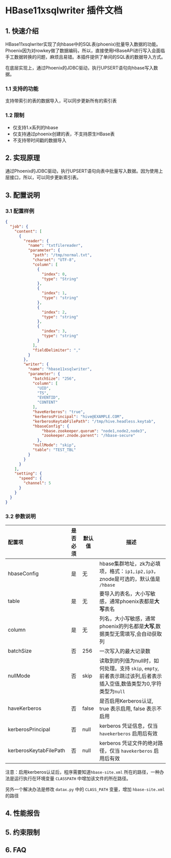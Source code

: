 # HBase11xsqlwriter 插件文档

## 1. 快速介绍

HBase11xsqlwriter实现了向hbase中的SQL表(phoenix)批量导入数据的功能。Phoenix因为对rowkey做了数据编码，所以，直接使用HBaseAPI进行写入会面临手工数据转换的问题，麻烦且易错。本插件提供了单间的SQL表的数据导入方式。

在底层实现上，通过Phoenix的JDBC驱动，执行UPSERT语句向hbase写入数据。

### 1.1 支持的功能

支持带索引的表的数据导入，可以同步更新所有的索引表

### 1.2 限制

- 仅支持1.x系列的hbase
- 仅支持通过phoenix创建的表，不支持原生HBase表
- 不支持带时间戳的数据导入

## 2. 实现原理

通过Phoenix的JDBC驱动，执行UPSERT语句向表中批量写入数据。因为使用上层接口，所以，可以同步更新索引表。

## 3. 配置说明

### 3.1 配置样例

```json
{
  "job": {
    "content": [
      {
        "reader": {
          "name": "txtfilereader",
          "parameter": {
            "path": "/tmp/normal.txt",
            "charset": "UTF-8",
            "column": [
              {
                "index": 0,
                "type": "String"
              },
              {
                "index": 1,
                "type": "string"
              },
              {
                "index": 2,
                "type": "string"
              },
              {
                "index": 3,
                "type": "string"
              }
            ],
            "fieldDelimiter": ","
          }
        },
        "writer": {
          "name": "hbase11xsqlwriter",
          "parameter": {
            "batchSize": "256",
            "column": [
              "UID",
              "TS",
              "EVENTID",
              "CONTENT"
            ],
            "haveKerberos": "true",
            "kerberosPrincipal": "hive@EXAMPLE.COM",
            "kerberosKeytabFilePath": "/tmp/hive.headless.keytab",
            "hbaseConfig": {
                "hbase.zookeeper.quorum": "node1,node2,node3",
                "zookeeper.znode.parent": "/hbase-secure"
              },
            "nullMode": "skip",
            "table": "TEST_TBL"
          }
        }
      }
    ],
    "setting": {
      "speed": {
        "channel": 5
      }
    }
  }
}
```

### 3.2 参数说明

| 配置项                 | 是否必须 | 默认值 | 描述                                                                                                          |
| :--------------------- | :------: | ------ | ----------------------------------------------------------------------------------------------------------|
| hbaseConfig            |    是    | 无     | hbase集群地址，zk为必填项，格式：`ip1,ip2,ip3`，znode是可选的，默认值是 `/hbase`                                    |
| table                  |    是    | 无     | 要导入的表名，大小写敏感，通常phoenix表都是**大写**表名                                                             |
| column                 |    是    | 无     | 列名，大小写敏感，通常phoenix的列名都是**大写**,数据类型无需填写,会自动获取列                                       |
| batchSize              |    否    | 256    | 一次写入的最大记录数                                                                                                |
| nullMode               |    否    | skip   | 读取到的列值为null时，如何处理。支持 `skip`, `empty`,前者表示跳过该列,后者表示插入空值,数值类型为0,字符类型为`null` |
| haveKerberos           |    否    | false  | 是否启用Kerberos认证, true 表示启用, false 表示不启用                                                               |
| kerberosPrincipal      |    否    | null   | kerberos 凭证信息，仅当 `havekerberos` 启用后有效                                                                   |
| kerberosKeytabFilePath |    否    | null   | kerberos 凭证文件的绝对路径，仅当 `havekerberos` 启用后有效                                                         |


注意：启用kerberos认证后，程序需要知道`hbase-site.xml` 所在的路径，一种办法是运行执行在环境变量 `CLASSPATH` 中增加该文件的所在路径。

另外一个解决办法是修改 `datax.py` 中的 `CLASS_PATH` 变量，增加 `hbase-site.xml` 的路径

## 4. 性能报告

## 5. 约束限制

## 6. FAQ


